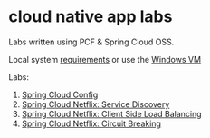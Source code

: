 # cloud native app labs

Labs written using PCF & Spring Cloud OSS.

Local system [requirements](https://github.com/pivotal-enablement/cloud-native-app-labs/blob/master/lab-instructions/requirements.md) or use the [Windows VM](https://github.com/pivotal-enablement/cloud-native-app-labs/blob/master/lab-instructions/windows-vm.md)

Labs:

1. [Spring Cloud Config](https://github.com/pivotal-enablement/cloud-native-app-labs/blob/master/lab-instructions/spring-cloud-config/sc-oss.md)
1. [Spring Cloud Netflix: Service Discovery](https://github.com/pivotal-enablement/cloud-native-app-labs/blob/master/lab-instructions/spring-cloud-netflix-service-discovery/sc-oss.md)
1. [Spring Cloud Netflix: Client Side Load Balancing](https://github.com/pivotal-enablement/cloud-native-app-labs/blob/master/lab-instructions/spring-cloud-netflix-client-side-load-balancer/sc-oss.md)
1. [Spring Cloud Netflix: Circuit Breaking](https://github.com/pivotal-enablement/cloud-native-app-labs/blob/master/lab-instructions/spring-cloud-netflix-circuit-breaking/sc-oss.md)
